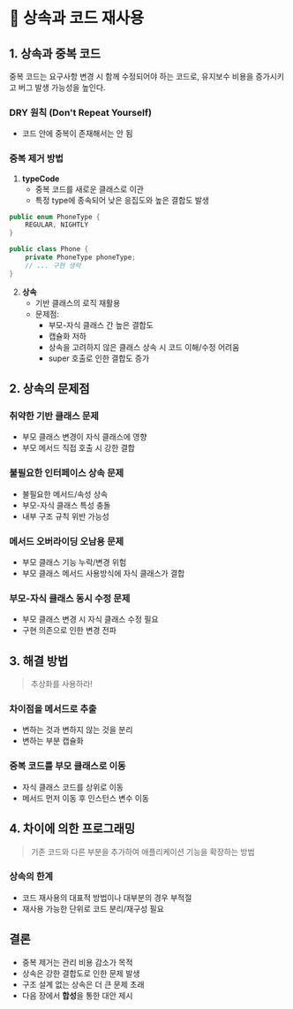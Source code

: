 # 🔷 상속과 코드 재사용

## 1. 상속과 중복 코드

중복 코드는 요구사항 변경 시 함께 수정되어야 하는 코드로, 유지보수 비용을 증가시키고 버그 발생 가능성을 높인다.

### DRY 원칙 (Don't Repeat Yourself)
- 코드 안에 중복이 존재해서는 안 됨

### 중복 제거 방법

1. **typeCode**
   - 중복 코드를 새로운 클래스로 이관
   - 특정 type에 종속되어 낮은 응집도와 높은 결합도 발생
```java
public enum PhoneType {
    REGULAR, NIGHTLY
}

public class Phone {
    private PhoneType phoneType;
    // ... 구현 생략
}
```

2. **상속**
   - 기반 클래스의 로직 재활용
   - 문제점:
     - 부모-자식 클래스 간 높은 결합도
     - 캡슐화 저하
     - 상속을 고려하지 않은 클래스 상속 시 코드 이해/수정 어려움
     - super 호출로 인한 결합도 증가

## 2. 상속의 문제점

### 취약한 기반 클래스 문제
- 부모 클래스 변경이 자식 클래스에 영향
- 부모 메서드 직접 호출 시 강한 결합

### 불필요한 인터페이스 상속 문제
- 불필요한 메서드/속성 상속
- 부모-자식 클래스 특성 충돌
- 내부 구조 규칙 위반 가능성

### 메서드 오버라이딩 오남용 문제
- 부모 클래스 기능 누락/변경 위험
- 부모 클래스 메서드 사용방식에 자식 클래스가 결합

### 부모-자식 클래스 동시 수정 문제
- 부모 클래스 변경 시 자식 클래스 수정 필요
- 구현 의존으로 인한 변경 전파

## 3. 해결 방법

> 추상화를 사용하라!

### 차이점을 메서드로 추출
- 변하는 것과 변하지 않는 것을 분리
- 변하는 부분 캡슐화

### 중복 코드를 부모 클래스로 이동
- 자식 클래스 코드를 상위로 이동
- 메서드 먼저 이동 후 인스턴스 변수 이동

## 4. 차이에 의한 프로그래밍

> 기존 코드와 다른 부분을 추가하여 애플리케이션 기능을 확장하는 방법

### 상속의 한계
- 코드 재사용의 대표적 방법이나 대부분의 경우 부적절
- 재사용 가능한 단위로 코드 분리/재구성 필요

## 결론

- 중복 제거는 관리 비용 감소가 목적
- 상속은 강한 결합도로 인한 문제 발생
- 구조 설계 없는 상속은 더 큰 문제 초래
- 다음 장에서 **합성**을 통한 대안 제시